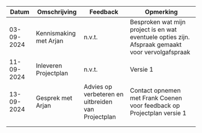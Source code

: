 
| Datum      | Omschrijving           | Feedback                                           | Opmerking                                                                                         |
| ---------- | ---------------------- | -------------------------------------------------- | ------------------------------------------------------------------------------------------------- |
| 03-09-2024 | Kennismaking met Arjan | n.v.t.                                             | Besproken wat mijn project is en wat eventuele opties zijn. Afspraak gemaakt voor vervolgafspraak |
| 11-09-2024 | Inleveren Projectplan  | n.v.t.                                             | Versie 1                                                                                          |
| 13-09-2024 | Gesprek met Arjan      | Advies op verbeteren en uitbreiden van Projectplan | Contact opnemen met Frank Coenen voor feedback op Projectplan versie 1                            |
|            |                        |                                                    |                                                                                                   |
|            |                        |                                                    |                                                                                                   |
